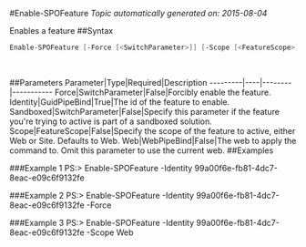 #Enable-SPOFeature
*Topic automatically generated on: 2015-08-04*

Enables a feature
##Syntax
```powershell
Enable-SPOFeature [-Force [<SwitchParameter>]] [-Scope [<FeatureScope>]] [-Sandboxed [<SwitchParameter>]] [-Web [<WebPipeBind>]] -Identity [<GuidPipeBind>]
```
&nbsp;

##Parameters
Parameter|Type|Required|Description
---------|----|--------|-----------
Force|SwitchParameter|False|Forcibly enable the feature.
Identity|GuidPipeBind|True|The id of the feature to enable.
Sandboxed|SwitchParameter|False|Specify this parameter if the feature you're trying to active is part of a sandboxed solution.
Scope|FeatureScope|False|Specify the scope of the feature to active, either Web or Site. Defaults to Web.
Web|WebPipeBind|False|The web to apply the command to. Omit this parameter to use the current web.
##Examples

###Example 1
    PS:> Enable-SPOFeature -Identity 99a00f6e-fb81-4dc7-8eac-e09c6f9132fe


###Example 2
    PS:> Enable-SPOFeature -Identity 99a00f6e-fb81-4dc7-8eac-e09c6f9132fe -Force


###Example 3
    PS:> Enable-SPOFeature -Identity 99a00f6e-fb81-4dc7-8eac-e09c6f9132fe -Scope Web

